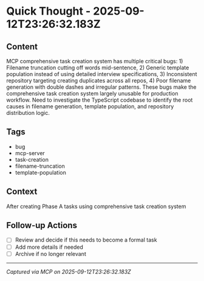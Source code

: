 # Quick Thought - 2025-09-12T23:26:32.183Z

## Content
MCP comprehensive task creation system has multiple critical bugs: 1) Filename truncation cutting off words mid-sentence, 2) Generic template population instead of using detailed interview specifications, 3) Inconsistent repository targeting creating duplicates across all repos, 4) Poor filename generation with double dashes and irregular patterns. These bugs make the comprehensive task creation system largely unusable for production workflow. Need to investigate the TypeScript codebase to identify the root causes in filename generation, template population, and repository distribution logic.

## Tags
- bug
- mcp-server
- task-creation
- filename-truncation
- template-population

## Context
After creating Phase A tasks using comprehensive task creation system

## Follow-up Actions
- [ ] Review and decide if this needs to become a formal task
- [ ] Add more details if needed
- [ ] Archive if no longer relevant

---
*Captured via MCP on 2025-09-12T23:26:32.183Z*